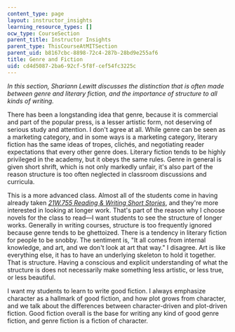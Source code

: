 ```yaml
---
content_type: page
layout: instructor_insights
learning_resource_types: []
ocw_type: CourseSection
parent_title: Instructor Insights
parent_type: ThisCourseAtMITSection
parent_uid: b8167cbc-8898-72c4-287b-28bd9e255af6
title: Genre and Fiction
uid: cd4d5087-2ba6-92cf-5f8f-cef54fc3225c
---
```


_In this section, Shariann Lewitt discusses the distinction that is often made between genre and literary fiction, and the importance of structure to all kinds of writing._

There has been a longstanding idea that genre, because it is commercial and part of the popular press, is a lesser artistic form, not deserving of serious study and attention. I don't agree at all. While genre can be seen as a marketing category, and in some ways is a marketing category, literary fiction has the same ideas of tropes, clichés, and negotiating reader expectations that every other genre does. Literary fiction tends to be highly privileged in the academy, but it obeys the same rules. Genre in general is given short shrift, which is not only markedly unfair, it's also part of the reason structure is too often neglected in classroom discussions and curricula.

This is a more advanced class. Almost all of the students come in having already taken [_21W.755 Reading & Writing Short Stories_](./resolveuid/45bd5ede429f34a01018f9bd10d166d3), and they're more interested in looking at longer work. That's part of the reason why I choose novels for the class to read—I want students to see the structure of longer works. Generally in writing courses, structure is too frequently ignored because genre tends to be ghettoized. There is a tendency in literary fiction for people to be snobby. The sentiment is, "It all comes from internal knowledge, and art, and we don't look at art that way." I disagree. Art is like everything else, it has to have an underlying skeleton to hold it together. That is structure. Having a conscious and explicit understanding of what the structure is does not necessarily make something less artistic, or less true, or less beautiful.

I want my students to learn to write good fiction. I always emphasize character as a hallmark of good fiction, and how plot grows from character, and we talk about the differences between character-driven and plot-driven fiction. Good fiction overall is the base for writing any kind of good genre fiction, and genre fiction is a fiction of character.